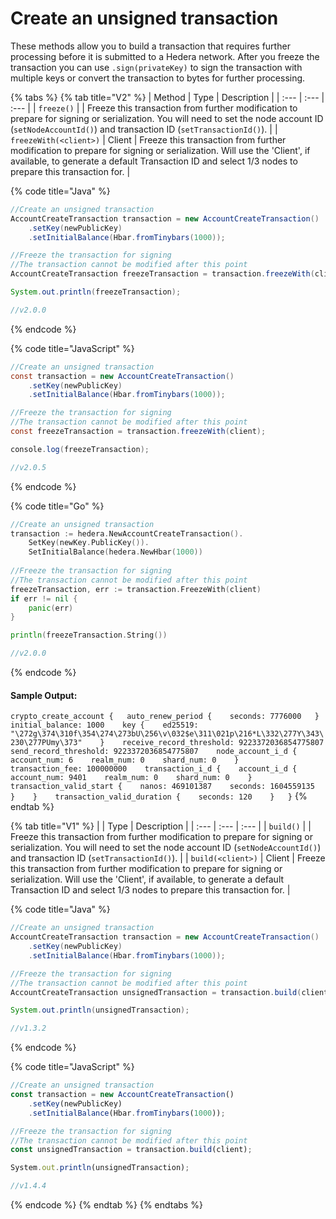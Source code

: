 # Create an unsigned transaction

These methods allow you to build a transaction that requires further processing before it is submitted to a Hedera network. After you freeze the transaction you can use `.sign(privateKey)` to sign the transaction with multiple keys or convert the transaction to bytes for further processing.

{% tabs %}
{% tab title="V2" %}
| Method | Type | Description |
| :--- | :--- | :--- |
| `freeze()` |  | Freeze this transaction from further modification to prepare for signing or serialization. You will need to set the node account ID \(`setNodeAccountId()`\) and transaction ID \(`setTransactionId()`\). |
| `freezeWith(<client>)` | Client | Freeze this transaction from further modification to prepare for signing or serialization. Will use the 'Client', if available, to generate a default Transaction ID and select 1/3 nodes to prepare this transaction for. |

{% code title="Java" %}
```java
//Create an unsigned transaction 
AccountCreateTransaction transaction = new AccountCreateTransaction()
    .setKey(newPublicKey)
    .setInitialBalance(Hbar.fromTinybars(1000));

//Freeze the transaction for signing
//The transaction cannot be modified after this point
AccountCreateTransaction freezeTransaction = transaction.freezeWith(client);

System.out.println(freezeTransaction);

//v2.0.0
```
{% endcode %}

{% code title="JavaScript" %}
```java
//Create an unsigned transaction 
const transaction = new AccountCreateTransaction()
    .setKey(newPublicKey)
    .setInitialBalance(Hbar.fromTinybars(1000));

//Freeze the transaction for signing
//The transaction cannot be modified after this point
const freezeTransaction = transaction.freezeWith(client);

console.log(freezeTransaction);

//v2.0.5
```
{% endcode %}

{% code title="Go" %}
```go
//Create an unsigned transaction 
transaction := hedera.NewAccountCreateTransaction().
    SetKey(newKey.PublicKey()).
    SetInitialBalance(hedera.NewHbar(1000))
    
//Freeze the transaction for signing
//The transaction cannot be modified after this point
freezeTransaction, err := transaction.FreezeWith(client)
if err != nil {
	panic(err)
}

println(freezeTransaction.String())

//v2.0.0
```
{% endcode %}

#### Sample Output:

`crypto_create_account {  
      auto_renew_period {   
          seconds: 7776000  
      }   
     initial_balance: 1000   
     key {   
          ed25519:        "\272g\374\310f\354\274\273bU\256\v\032$e\311\021p\216*L\332\277Y\343\230\277PUmy\373"   
     }   
     receive_record_threshold: 9223372036854775807   
     send_record_threshold: 9223372036854775807   
     node_account_i_d {  
           account_num: 6   
           realm_num: 0   
           shard_num: 0   
     }   
     transaction_fee: 100000000   
    transaction_i_d {   
          account_i_d {   
               account_num: 9401   
               realm_num: 0   
               shard_num: 0   
          }   
          transaction_valid_start {   
               nanos: 469101387   
               seconds: 1604559135   
          }   
     }   
     transaction_valid_duration {   
          seconds: 120   
     }  
}`
{% endtab %}

{% tab title="V1" %}
|  | Type | Description |
| :--- | :--- | :--- |
| `build()` |  | Freeze this transaction from further modification to prepare for signing or serialization. You will need to set the node account ID \(`setNodeAccountId()`\) and transaction ID \(`setTransactionId()`\). |
| `build(<client>)` | Client | Freeze this transaction from further modification to prepare for signing or serialization. Will use the 'Client', if available, to generate a default Transaction ID and select 1/3 nodes to prepare this transaction for. |

{% code title="Java" %}
```java
//Create an unsigned transaction 
AccountCreateTransaction transaction = new AccountCreateTransaction()
    .setKey(newPublicKey)
    .setInitialBalance(Hbar.fromTinybars(1000));

//Freeze the transaction for signing
//The transaction cannot be modified after this point
AccountCreateTransaction unsignedTransaction = transaction.build(client);

System.out.println(unsignedTransaction);

//v1.3.2
```
{% endcode %}

{% code title="JavaScript" %}
```javascript
//Create an unsigned transaction 
const transaction = new AccountCreateTransaction()
    .setKey(newPublicKey)
    .setInitialBalance(Hbar.fromTinybars(1000));

//Freeze the transaction for signing
//The transaction cannot be modified after this point
const unsignedTransaction = transaction.build(client);

System.out.println(unsignedTransaction);

//v1.4.4
```
{% endcode %}
{% endtab %}
{% endtabs %}

## 

